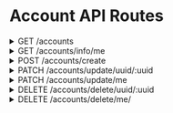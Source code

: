 # Account API Routes

<details>
<summary>GET /accounts</summary>

## Query Parameters

### Response

```json
[{}]
```

### Query params

- page: Page number (default: 0) (e.g. page=2)
- size: Number of items per page (default: 15) (e.g. size=20)

#### Sorting params

- sort: Setting for sorting the results. Format = property:direction (e.g. sort=email:asc)

  - property: Property to sort by
  - direction: Sorting direction (asc or desc)

#### filtering params

- filter: Setting for filtering the results. Format = property:value:method (e.g. filter=email:test@test.fr:eq)

  - property: Property to filter by
  - value: Value to filter by
  - method: Filtering method (eq, ne, gt, gte, lt, lte, like, nlike, in, nin, isnull, isnotnull)

#### Account properties

- uuid: string
- email: string
- firstname: string
- lastname: string
- karma: number
- global_bantime: Timestamp
- validated: boolean

#### Filtering Methods

- eq: Equals
- neq: Not equals
- gt: Greater than
- gte: Greater than or equals
- lt: Less than
- lte: Less than or equals
- like: Like
- nlike: Not like
- in: In
- nin: Not in
- isnull: Is null
- isnotnull: Is not null

#### Sorting Methods

- asc: Ascending
- desc: Descending

</details>
<details>
<summary>GET /accounts/info/me</summary>

- Requires authentication
- Response: Account object
</details>
<details>
<summary>POST /accounts/create</summary>
- Request Body: CreateAccountDto object
- Response: Object with message and newAccount properties
</details>
<details>
  <summary>PATCH /accounts/update/uuid/:uuid</summary>
- URL Parameter: uuid (string)
- Request Body: UpdateAccountDto object
- Response: Object with message and updatedAccount properties
</details>
<details>
<summary>PATCH /accounts/update/me</summary>
- Requires authentication
- Request Body: UpdateAccountDto object
- Response: Object with message and updatedAccount properties
</details>
<details>
<summary>DELETE /accounts/delete/uuid/:uuid</summary>
- URL Parameter: uuid (string)
- Response: Object with message property
</details>
<details>
<summary>DELETE /accounts/delete/me/ </summary>
- Requires authentication
- Response: Object with message property
</details>
